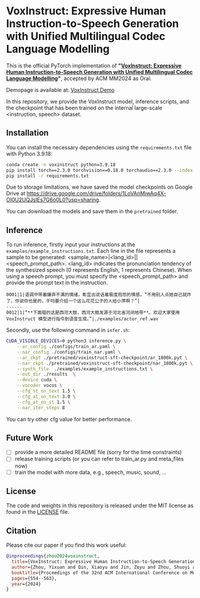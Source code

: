 
# VoxInstruct: Expressive Human Instruction-to-Speech Generation with Unified Multilingual Codec Language Modelling

This is the official PyTorch implementation of **"[VoxInstruct: Expressive Human Instruction-to-Speech Generation with Unified Multilingual Codec Language Modelling](https://dl.acm.org/doi/10.1145/3664647.3681680)"**, accepted by ACM MM2024 as Oral.

Demopage is available at: [VoxInstruct Demo](https://voxinstruct.github.io/VoxInstruct/) 

In this repository, we provide the VoxInstruct model, inference scripts, and the checkpoint that has been trained on the internal large-scale <instruction, speech> dataset. 


## Installation

You can install the necessary dependencies using the `requirements.txt` file with Python 3.9.18:

```bash
conda create -n voxinstruct python=3.9.18
pip install torch==2.3.0 torchvision==0.18.0 torchaudio==2.3.0 --index-url https://download.pytorch.org/whl/cu121
pip install -r requirements.txt
```

Due to storage limitations, we have saved the model checkpoints on Google Drive at https://drive.google.com/drive/folders/1LoVAnMiwAq4X-OI0U2UQJsIEs7G6o0L0?usp=sharing. 

You can download the models and save them in the `pretrained` folder.


## Inference

To run inference, firstly input your instructions at the `examples/example_instructions.txt`.
Each line in the file represents a sample to be generated: <sample_name>|<lang_id>|<instruction>|<speech_prompt_path>. 
<lang_id> indicates the pronunciation tendency of the synthesized speech (0 represents English, 1 represents Chinese). 
When using a speech prompt, you must specify the <speech_prompt_path> and provide the prompt text in the instruction. 

```
0001|1|语调中带着嫌弃不满的情绪，彰显出说话着极度抱怨的情感，“不用别人点她自己就炸了，你说你也是的，干吗要介绍一个这么花花公子的人给小萍啊？”|
......
0012|1|“**下面唱的这是西河大鼓，西河大鼓发源于河北省河间地带**。欢迎大家使用 VoxInstruct 模型进行指令到语音生成。”|./examples/actor_ref.wav
```

Secondly, use the following command in `infer.sh`: 
```bash
CUDA_VISIBLE_DEVICES=0 python3 inference.py \
    --ar_config ./configs/train_ar.yaml \
    --nar_config ./configs/train_nar.yaml \
    --ar_ckpt ./pretrained/voxinstruct-sft-checkpoint/ar_1800k.pyt \
    --nar_ckpt ./pretrained/voxinstruct-sft-checkpoint/nar_1800k.pyt \
    --synth_file  ./examples/example_instructions.txt \
    --out_dir ./results  \
    --device cuda \
    --vocoder vocos \
    --cfg_st_on_text 1.5 \
    --cfg_at_on_text 3.0 \
    --cfg_at_on_st 1.5 \
    --nar_iter_steps 8
```
You can try other cfg value for better performance.


## Future Work
- [ ] provide a more detailed README file (sorry for the time constraints)
- [ ] release training scripts (or you can refer to train_ar.py and meta_files now)
- [ ] train the model with more data, e.g., speech, music, sound, ...

## License

The code and weights in this repository is released under the MIT license as found in the [LICENSE](LICENSE) file.


## Citation
Please cite our paper if you find this work useful:
```bibtex
@inproceedings{zhou2024voxinstruct,
  title={VoxInstruct: Expressive Human Instruction-to-Speech Generation with Unified Multilingual Codec Language Modelling},
  author={Zhou, Yixuan and Qin, Xiaoyu and Jin, Zeyu and Zhou, Shuoyi and Lei, Shun and Zhou, Songtao and Wu, Zhiyong and Jia, Jia},
  booktitle={Proceedings of the 32nd ACM International Conference on Multimedia},
  pages={554--563},
  year={2024}
}
```




